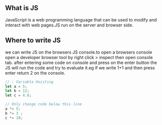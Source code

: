 ## What is JS
JavaScript is a web programming language that can be used to modify and interact with web pages.JS run on the server and browser side.

## Where to write JS
we can write JS on the browsers JS console.to open a browsers console open a developer browser tool by right click > inspect then open console tab. after entering some code on console and press on the enter button the JS will run the code and try to evaluate it.eg if we write 1+1 and then press enter return 2 on the console. 

```javascript
// : Variable Hoisting
let a = 5;
let b = 12;
let c = 4.6;

// Only change code below this line
a *= 5;
b *= 3 ;
c *= 10;
```

